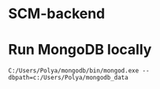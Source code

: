 # SCM-backend

# Run MongoDB locally
```
C:/Users/Polya/mongodb/bin/mongod.exe --dbpath=c:/Users/Polya/mongodb_data
```